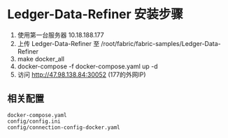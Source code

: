 # Ledger-Data-Refiner 安装步骤

1. 使用第一台服务器 10.18.188.177  
2. 上传 Ledger-Data-Refiner 至 /root/fabric/fabric-samples/Ledger-Data-Refiner  
3. make docker_all  
4. docker-compose -f docker-compose.yaml up -d  
5. 访问 http://47.98.138.84:30052 (177的外网IP)  


## 相关配置

    docker-compose.yaml
    config/config.ini
    config/connection-config-docker.yaml




